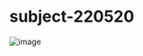 # subject-220520

![image](https://user-images.githubusercontent.com/1501327/169428137-7fd03932-7992-4cb1-8393-ff4e0bdff929.png)
